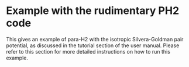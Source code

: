Example with the rudimentary PH2 code
=====================================

This gives an example of para-H2 with the isotropic Silvera-Goldman pair
potential, as discussed in the tutorial section of the user manual.  Please
refer to this section for more detailed instructions on how to run this
example.
